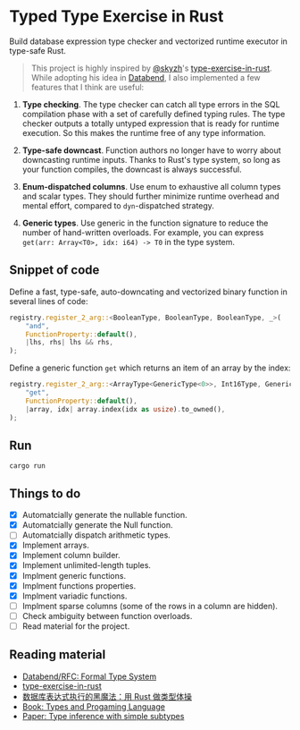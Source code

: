 # Typed Type Exercise in Rust

Build database expression type checker and vectorized runtime executor in type-safe Rust.

> This project is highly inspired by [@skyzh](https://github.com/skyzh)'s [type-exercise-in-rust](https://github.com/skyzh/type-exercise-in-rust). While adopting his idea in [Databend](https://github.com/datafuselabs/databend), I also implemented a few features that I think are useful:

1. **Type checking**. The type checker can catch all type errors in the SQL compilation phase with a set of carefully defined typing rules. The type checker outputs a totally untyped expression that is ready for runtime execution. So this makes the runtime free of any type information.

2. **Type-safe downcast**. Function authors no longer have to worry about downcasting runtime inputs. Thanks to Rust's type system, so long as your function compiles, the downcast is always successful.

3. **Enum-dispatched columns**. Use enum to exhaustive all column types and scalar types. They should further minimize runtime overhead and mental effort, compared to `dyn`-dispatched strategy.

4. **Generic types**. Use generic in the function signature to reduce the number of hand-written overloads. For example, you can express `get(arr: Array<T0>, idx: i64) -> T0` in the type system.

## Snippet of code

Define a fast, type-safe, auto-downcating and vectorized binary function in several lines of code:

```rust
registry.register_2_arg::<BooleanType, BooleanType, BooleanType, _>(
    "and",
    FunctionProperty::default(),
    |lhs, rhs| lhs && rhs,
);
```

Define a generic function `get` which returns an item of an array by the index:

```rust
registry.register_2_arg::<ArrayType<GenericType<0>>, Int16Type, GenericType<0>, _>(
    "get",
    FunctionProperty::default(),
    |array, idx| array.index(idx as usize).to_owned(),
);
```

## Run

```
cargo run
```

## Things to do

- [x] Automatcially generate the nullable function.
- [x] Automatcially generate the Null function.
- [ ] Automatcially dispatch arithmetic types.
- [x] Implement arrays.
- [x] Implement column builder.
- [x] Implement unlimited-length tuples.
- [x] Implment generic functions.
- [x] Implment functions properties.
- [x] Implment variadic functions.
- [ ] Implment sparse columns (some of the rows in a column are hidden).
- [ ] Check ambiguity between function overloads.
- [ ] Read material for the project.

## Reading material

- [Databend/RFC: Formal Type System](https://github.com/datafuselabs/databend/discussions/5438)
- [type-exercise-in-rust](https://github.com/skyzh/type-exercise-in-rust)
- [数据库表达式执行的黑魔法：用 Rust 做类型体操](https://zhuanlan.zhihu.com/p/460702914)
- [Book: Types and Progaming Language](https://www.amazon.com/Types-Programming-Languages-MIT-Press/dp/0262162091) 
- [Paper: Type inference with simple subtypes](https://www.cambridge.org/core/services/aop-cambridge-core/content/view/S0956796800000113)
